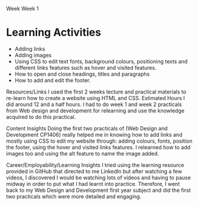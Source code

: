Week 
Week 1

# Learning Activities

- Adding links
- Adding images
- Using CSS to edit text fonts, background colours, positioning texts and different links features such as hover and visited features.
- How to open and close headings, titles and paragraphs
- How to add and edit the footer.


Resources/Links
I used the first 2 weeks lecture and practical materials to re-learn how to create a website using HTML and CSS.
Estimated Hours
I did around 12 and a half hours. I had to do week 1 and week 2 practicals from Web design and development for
relearning and use the knowledge acquired to do this practical.


Content Insights
Doing the first two practicals of (Web Design and Development CP1406) really helped me in knowing how to add links and mostly
using CSS to edit my website through: adding colours, fonts, position the footer, using the hover and visited links features.
I relearned how to add images too and using the alt feature to name the image added.


Career/Employability/Learning Insights
I tried using the learning resource provided in GitHub that directed to me LinkedIn but after watching a few videos,
I discovered I would be watching lots of videos and having to pause midway in order to put what I had learnt into practice. 
Therefore, I went back to my Web Design and Development first year subject and did the first two practicals which were more detailed and engaging.
